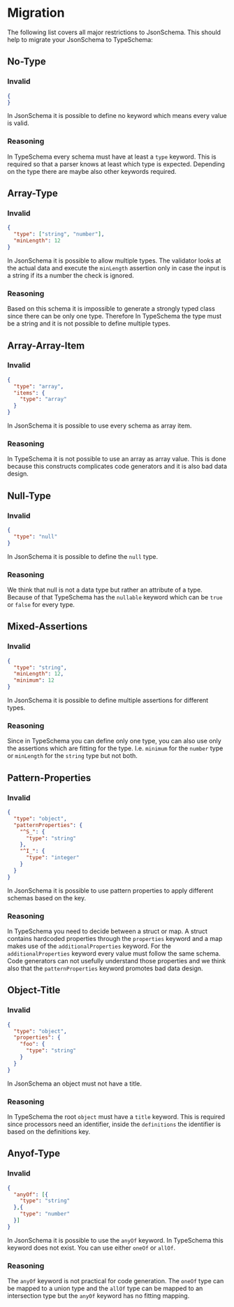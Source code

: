 
# Migration

The following list covers all major restrictions to JsonSchema. This should help
to migrate your JsonSchema to TypeSchema:

## No-Type

### Invalid

```json
{
}
```

In JsonSchema it is possible to define no keyword which means every value is
valid.

### Reasoning

In TypeSchema every schema must have at least a `type` keyword. This is
required so that a parser knows at least which type is expected. Depending on
the type there are maybe also other keywords required.

## Array-Type

### Invalid

```json
{
  "type": ["string", "number"],
  "minLength": 12
}
```

In JsonSchema it is possible to allow multiple types. The validator looks at the
actual data and execute the `minLength` assertion only in case the input is a
string if its a number the check is ignored.

### Reasoning

Based on this schema it is impossible to generate a strongly typed class since
there can be only one type. Therefore In TypeSchema the type must be a
string and it is not possible to define multiple types.

## Array-Array-Item

### Invalid

```json
{
  "type": "array",
  "items": {
    "type": "array"
  }
}
```

In JsonSchema it is possible to use every schema as array item.

### Reasoning

In TypeSchema it is not possible to use an array as array value. This is done
because this constructs complicates code generators and it is also bad data
design. 

## Null-Type

### Invalid

```json
{
  "type": "null"
}
```

In JsonSchema it is possible to define the `null` type.

### Reasoning

We think that null is not a data type but rather an attribute of a type. Because
of that TypeSchema has the `nullable` keyword which can be `true` or `false`
for every type.

## Mixed-Assertions

### Invalid

```json
{
  "type": "string",
  "minLength": 12,
  "minimum": 12
}
```

In JsonSchema it is possible to define multiple assertions for different types.

### Reasoning

Since in TypeSchema you can define only one type, you can also use only the
assertions which are fitting for the type. I.e. `minimum` for the `number` type
or `minLength` for the `string` type but not both.

## Pattern-Properties

### Invalid

```json
{
  "type": "object",
  "patternProperties": {
    "^S_": {
      "type": "string"
    },
    "^I_": {
      "type": "integer"
    }
  }
}
```

In JsonSchema it is possible to use pattern properties to apply different
schemas based on the key.

### Reasoning

In TypeSchema you need to decide between a struct or map. A struct contains
hardcoded properties through the `properties` keyword and a map makes use of the
`additionalProperties` keyword. For the `additionalProperties` keyword every value
must follow the same schema. Code generators can not usefully understand those
properties and we think also that the `patternProperties` keyword promotes
bad data design. 

## Object-Title

### Invalid

```json
{
  "type": "object",
  "properties": {
    "foo": {
      "type": "string"
    }
  }
}
```

In JsonSchema an object must not have a title.

### Reasoning

In TypeSchema the root `object` must have a `title` keyword. This is required
since processors need an identifier, inside the `definitions` the identifier is
based on the definitions key.

## Anyof-Type

### Invalid

```json
{
  "anyOf": [{
    "type": "string"
  },{
    "type": "number"
  }]
}
```

In JsonSchema it is possible to use the `anyOf` keyword. In TypeSchema this keyword
does not exist. You can use either `oneOf` or `allOf`.

### Reasoning

The `anyOf` keyword is not practical for code generation. The `oneOf` type can be mapped
to a union type and the `allOf` type can be mapped to an intersection type but the
`anyOf` keyword has no fitting mapping.
